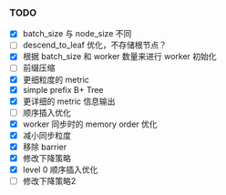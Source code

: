 ### TODO
- [x] batch_size 与 node_size 不同
- [ ] descend_to_leaf 优化，不存储根节点？
- [x] 根据 batch_size 和 worker 数量来进行 worker 初始化
- [ ] 前缀压缩
- [x] 更细粒度的 metric
- [x] simple prefix B+ Tree
- [x] 更详细的 metric 信息输出
- [ ] 顺序插入优化
- [x] worker 同步时的 memory order 优化
- [x] 减小同步粒度
- [x] 移除 barrier
- [x] 修改下降策略
- [x] level 0 顺序插入优化
- [ ] 修改下降策略2
